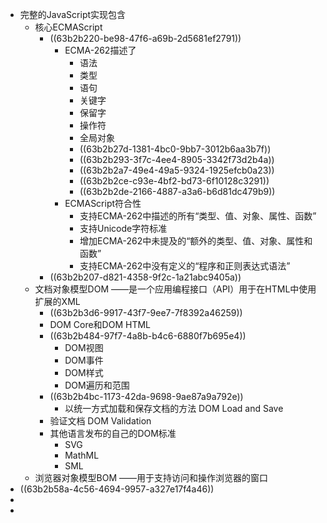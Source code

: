 - 完整的JavaScript实现包含
	- 核心ECMAScript
		- ((63b2b220-be98-47f6-a69b-2d5681ef2791))
			- ECMA-262描述了
				- 语法
				- 类型
				- 语句
				- 关键字
				- 保留字
				- 操作符
				- 全局对象
				- ((63b2b27d-1381-4bc0-9bb7-3012b6aa3b7f))
				- ((63b2b293-3f7c-4ee4-8905-3342f73d2b4a))
				- ((63b2b2a7-49e4-49a5-9324-1925efcb0a23))
				- ((63b2b2ce-c93e-4bf2-bd73-6f10128c3291))
				- ((63b2b2de-2166-4887-a3a6-b6d81dc479b9))
			- ECMAScript符合性
				- 支持ECMA-262中描述的所有“类型、值、对象、属性、函数”
				- 支持Unicode字符标准
				- 增加ECMA-262中未提及的“额外的类型、值、对象、属性和函数”
				- 支持ECMA-262中没有定义的“程序和正则表达式语法”
		- ((63b2b207-d821-4358-9f2c-1a21abc9405a))
	- 文档对象模型DOM ——是一个应用编程接口（API）用于在HTML中使用扩展的XML
		- ((63b2b3d6-9917-43f7-9ee7-7f8392a46259))
		- DOM Core和DOM HTML
		- ((63b2b484-97f7-4a8b-b4c6-6880f7b695e4))
			- DOM视图
			- DOM事件
			- DOM样式
			- DOM遍历和范围
		- ((63b2b4bc-1173-42da-9698-9ae87a9a792e))
			- 以统一方式加载和保存文档的方法 DOM Load and Save
		- 验证文档 DOM Validation
		- 其他语言发布的自己的DOM标准
			- SVG
			- MathML
			- SML
	- 浏览器对象模型BOM ——用于支持访问和操作浏览器的窗口
- ((63b2b58a-4c56-4694-9957-a327e17f4a46))
-
-